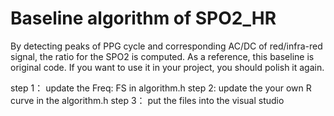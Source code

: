 # Baseline algorithm of SPO2_HR
By detecting  peaks of PPG cycle and corresponding AC/DC of red/infra-red signal, the ratio for the SPO2 is computed.
As a reference, this baseline is original code. If you want to use it in your project, you should polish it again.

step 1： update the Freq: FS in algorithm.h
step 2: update the your own R curve in the algorithm.h
step 3： put the files into the visual studio
